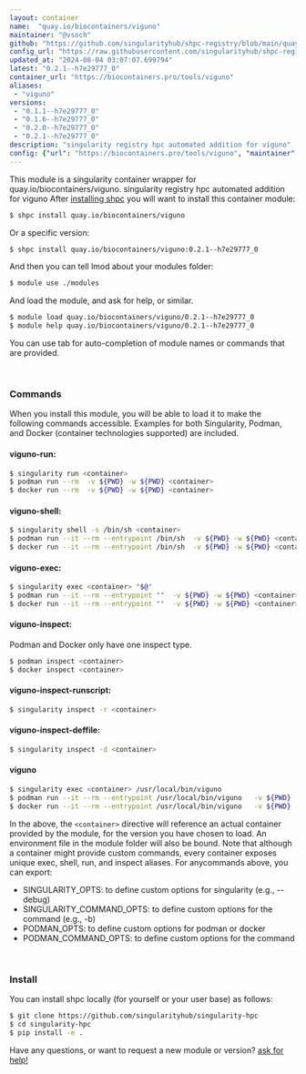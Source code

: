 ```yaml
---
layout: container
name:  "quay.io/biocontainers/viguno"
maintainer: "@vsoch"
github: "https://github.com/singularityhub/shpc-registry/blob/main/quay.io/biocontainers/viguno/container.yaml"
config_url: "https://raw.githubusercontent.com/singularityhub/shpc-registry/main/quay.io/biocontainers/viguno/container.yaml"
updated_at: "2024-08-04 03:07:07.699794"
latest: "0.2.1--h7e29777_0"
container_url: "https://biocontainers.pro/tools/viguno"
aliases:
 - "viguno"
versions:
 - "0.1.1--h7e29777_0"
 - "0.1.6--h7e29777_0"
 - "0.2.0--h7e29777_0"
 - "0.2.1--h7e29777_0"
description: "singularity registry hpc automated addition for viguno"
config: {"url": "https://biocontainers.pro/tools/viguno", "maintainer": "@vsoch", "description": "singularity registry hpc automated addition for viguno", "latest": {"0.2.1--h7e29777_0": "sha256:822d47db53001ed2123cb7c605d29d18a070bde4a482ae00df13ac75b4e0f637"}, "tags": {"0.1.1--h7e29777_0": "sha256:8a42109d38493410adf689fa56a859c7cec55efe6d85f02b0c3f0a694e02234f", "0.1.6--h7e29777_0": "sha256:4dce318cf723819840d2fc641e08c4ea3b0877b64ffc47b7fe93ca6b0a81acf5", "0.2.0--h7e29777_0": "sha256:37afccb38f1cf367d2ecba59696d68fab05f69533808c38c050c674e030011af", "0.2.1--h7e29777_0": "sha256:822d47db53001ed2123cb7c605d29d18a070bde4a482ae00df13ac75b4e0f637"}, "docker": "quay.io/biocontainers/viguno", "aliases": {"viguno": "/usr/local/bin/viguno"}}
---
```


This module is a singularity container wrapper for quay.io/biocontainers/viguno.
singularity registry hpc automated addition for viguno
After [installing shpc](#install) you will want to install this container module:


```bash
$ shpc install quay.io/biocontainers/viguno
```

Or a specific version:

```bash
$ shpc install quay.io/biocontainers/viguno:0.2.1--h7e29777_0
```

And then you can tell lmod about your modules folder:

```bash
$ module use ./modules
```

And load the module, and ask for help, or similar.

```bash
$ module load quay.io/biocontainers/viguno/0.2.1--h7e29777_0
$ module help quay.io/biocontainers/viguno/0.2.1--h7e29777_0
```

You can use tab for auto-completion of module names or commands that are provided.

<br>

### Commands

When you install this module, you will be able to load it to make the following commands accessible.
Examples for both Singularity, Podman, and Docker (container technologies supported) are included.

#### viguno-run:

```bash
$ singularity run <container>
$ podman run --rm  -v ${PWD} -w ${PWD} <container>
$ docker run --rm  -v ${PWD} -w ${PWD} <container>
```

#### viguno-shell:

```bash
$ singularity shell -s /bin/sh <container>
$ podman run --it --rm --entrypoint /bin/sh  -v ${PWD} -w ${PWD} <container>
$ docker run --it --rm --entrypoint /bin/sh  -v ${PWD} -w ${PWD} <container>
```

#### viguno-exec:

```bash
$ singularity exec <container> "$@"
$ podman run --it --rm --entrypoint ""  -v ${PWD} -w ${PWD} <container> "$@"
$ docker run --it --rm --entrypoint ""  -v ${PWD} -w ${PWD} <container> "$@"
```

#### viguno-inspect:

Podman and Docker only have one inspect type.

```bash
$ podman inspect <container>
$ docker inspect <container>
```

#### viguno-inspect-runscript:

```bash
$ singularity inspect -r <container>
```

#### viguno-inspect-deffile:

```bash
$ singularity inspect -d <container>
```


#### viguno

```bash
$ singularity exec <container> /usr/local/bin/viguno
$ podman run --it --rm --entrypoint /usr/local/bin/viguno   -v ${PWD} -w ${PWD} <container> -c " $@"
$ docker run --it --rm --entrypoint /usr/local/bin/viguno   -v ${PWD} -w ${PWD} <container> -c " $@"
```



In the above, the `<container>` directive will reference an actual container provided
by the module, for the version you have chosen to load. An environment file in the
module folder will also be bound. Note that although a container
might provide custom commands, every container exposes unique exec, shell, run, and
inspect aliases. For anycommands above, you can export:

 - SINGULARITY_OPTS: to define custom options for singularity (e.g., --debug)
 - SINGULARITY_COMMAND_OPTS: to define custom options for the command (e.g., -b)
 - PODMAN_OPTS: to define custom options for podman or docker
 - PODMAN_COMMAND_OPTS: to define custom options for the command

<br>

### Install

You can install shpc locally (for yourself or your user base) as follows:

```bash
$ git clone https://github.com/singularityhub/singularity-hpc
$ cd singularity-hpc
$ pip install -e .
```

Have any questions, or want to request a new module or version? [ask for help!](https://github.com/singularityhub/singularity-hpc/issues)